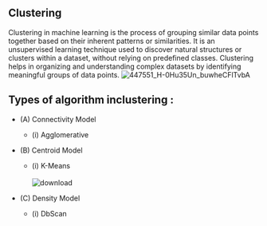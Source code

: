 ## Clustering
Clustering in machine learning is the process of grouping similar data points together based on their inherent patterns or similarities. It is an unsupervised learning technique used to discover natural structures or clusters within a dataset, without relying on predefined classes. Clustering helps in organizing and understanding complex datasets by identifying meaningful groups of data points.
![447551_H-0Hu35Un_buwheCFlTvbA](https://github.com/ThisIs-Developer/Python/assets/109382325/dca79593-235c-49a5-a9e7-4af4b199bb5a)
## Types of algorithm inclustering :
 - (A) Connectivity Model
     - (i) Agglomerative
 - (B) Centroid Model
     - (i) K-Means
       \
       \
     ![download](https://github.com/ThisIs-Developer/Python/assets/109382325/bb3fe7ef-2fd1-411d-bf26-ac638035a1c4)

 - (C) Density Model
     - (i) DbScan
